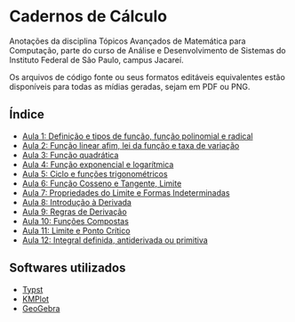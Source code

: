# Cadernos de Cálculo

Anotações da disciplina Tópicos Avançados de Matemática para Computação, parte do curso de Análise e Desenvolvimento de Sistemas do Instituto Federal de São Paulo, campus Jacareí.

Os arquivos de código fonte ou seus formatos editáveis equivalentes estão disponíveis para todas as mídias geradas, sejam em PDF ou PNG.

## Índice

- [Aula 1: Definição e tipos de função, função polinomial e radical](cadernos/01_08-29)
- [Aula 2: Função linear afim, lei da função e taxa de variação](cadernos/02_09-05)
- [Aula 3: Função quadrática](cadernos/03_09-12)
- [Aula 4: Função exponencial e logarítmica](cadernos/04_09-19)
- [Aula 5: Ciclo e funções trigonométricos](cadernos/05_09-26)
- [Aula 6: Função Cosseno e Tangente, Limite](cadernos/06_10-03)
- [Aula 7: Propriedades do Limite e Formas Indeterminadas](cadernos/07_10-17)
- [Aula 8: Introdução à Derivada](cadernos/08_10-24)
- [Aula 9: Regras de Derivação](cadernos/09_10-31)
- [Aula 10: Funções Compostas](cadernos/10_11-07)
- [Aula 11: Limite e Ponto Crítico](cadernos/11_11-14)
- [Aula 12: Integral definida, antiderivada ou primitiva](cadernos/12_12-05)

## Softwares utilizados

- [Typst](https://typst.app/)
- [KMPlot](https://apps.kde.org/kmplot/)
- [GeoGebra](https://www.geogebra.org/)
